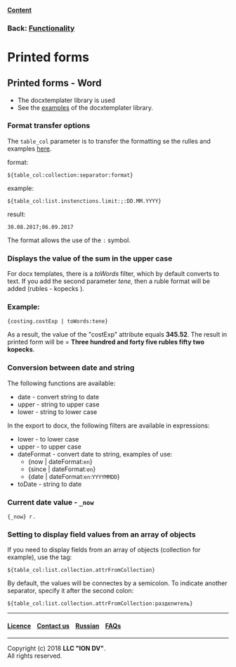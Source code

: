 #### [Content](/docs/en/index.md)

### Back: [Functionality](/docs/en/2_system_description/functionality/functionality.md)

# Printed forms

## Printed forms - Word

- The docxtemplater library is used
- See the [examples](http://javascript-ninja.fr/docxtemplater/v1/examples/demo.html) of the docxtemplater library.

### Format transfer options

The `table_col` parameter is to transfer the formatting se the rulles and examples [here](https://momentjs.com/docs/#/displaying/).

format: 
```
${table_col:collection:separator:format}
```
example:
```
${table_col:list.instenctions.limit:;:DD.MM.YYYY}
```
result:
```
30.08.2017;06.09.2017
```
The format allows the use of the `:` symbol.

### Displays the value of the sum in the upper case

For docx templates, there is a *toWords* filter, which by default converts to text. If you add the second parameter *tene*, then a ruble format will be added (rubles - kopecks
).

### Example:
```
{costing.costExp | toWords:tene}
```

As a result, the value of the "costExp" attribute equals **345.52**. The result in printed form will be = **Three hundred and forty five rubles fifty two kopecks**.

### Conversion between date and string

The following functions are available:
* date - convert string to date
* upper - string to upper case
* lower - string to lower case

In the export to docx, the following filters are available in expressions:
* lower - to lower case
* upper - to upper case
* dateFormat - convert date to string, examples of use:
  * {now | dateFormat:`en`}
  * {since | dateFormat:`en`}
  * {date | dateFormat:`en`:`YYYYMMDD`}
* toDate - string to date

### Current date value - `_now`

```
{_now} г.
```

### Setting to display field values from an array of objects

If you need to display fields from an array of objects (collection for example), use the tag:

```
${table_col:list.collection.attrFromCollection}
```

By default, the values will be connectes by a semicolon. To indicate another separator, specify it after the second colon:

```
${table_col:list.collection.attrFromCollection:разделитель}
```

--------------------------------------------------------------------------  


 #### [Licence](/LICENCE.md) &ensp;  [Contact us](https://iondv.com) &ensp;  [Russian](\docs\ru\2_system_description\functionality\printed_forms.md)   &ensp; [FAQs](/faqs.md)          



--------------------------------------------------------------------------  

Copyright (c) 2018 **LLC "ION DV"**.  
All rights reserved. 